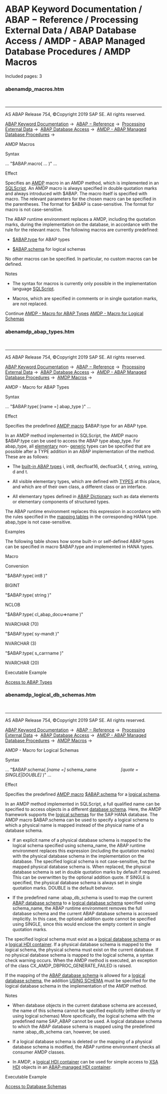 # ABAP Keyword Documentation / ABAP − Reference / Processing External Data / ABAP Database Access / AMDP - ABAP Managed Database Procedures / AMDP Macros

Included pages: 3


### abenamdp_macros.htm

  

* * *

AS ABAP Release 754, ©Copyright 2019 SAP SE. All rights reserved.

[ABAP Keyword Documentation](javascript:call_link\('abenabap.htm'\)) →  [ABAP − Reference](javascript:call_link\('abenabap_reference.htm'\)) →  [Processing External Data](javascript:call_link\('abenabap_language_external_data.htm'\)) →  [ABAP Database Access](javascript:call_link\('abenabap_sql.htm'\)) →  [AMDP - ABAP Managed Database Procedures](javascript:call_link\('abenamdp.htm'\)) → 

AMDP Macros

Syntax

... "$ABAP.macro( ... )" ...

Effect

Specifies an [](javascript:call_link\('abenamdp_macro_glosry.htm'\) "Glossary Entry")[AMDP](javascript:call_link\('abenamdp_macro_glosry.htm'\) "Glossary Entry") macro in an AMDP method, which is implemented in an [SQLScript](javascript:call_link\('abenamdp_hdb_sqlscript.htm'\)). An AMDP macro is always specified in double quotation marks and always introduced with $ABAP. The macro itself is specified with macro. The relevant parameters for the chosen macro can be specified in the parentheses. The format for $ABAP is case-sensitive. The format for macro is not case-sensitive.

The ABAP runtime environment replaces a AMDP, including the quotation marks, during the implementation on the database, in accordance with the rule for the relevant macro. The following macros are currently predefined:

-   [$ABAP.type](javascript:call_link\('abenamdp_abap_types.htm'\)) for ABAP types

-   [$ABAP.schema](javascript:call_link\('abenamdp_logical_db_schemas.htm'\)) for logical schemas

No other macros can be specified. In particular, no custom macros can be defined.

Notes

-   The syntax for macros is currently only possible in the implementation language [SQLScript](javascript:call_link\('abenamdp_hdb_sqlscript.htm'\)).

-   Macros, which are specified in comments or in single quotation marks, are not replaced.

Continue
[AMDP - Macro for ABAP Types](javascript:call_link\('abenamdp_abap_types.htm'\))
[AMDP - Macro for Logical Schemas](javascript:call_link\('abenamdp_logical_db_schemas.htm'\))


### abenamdp_abap_types.htm

  

* * *

AS ABAP Release 754, ©Copyright 2019 SAP SE. All rights reserved.

[ABAP Keyword Documentation](javascript:call_link\('abenabap.htm'\)) →  [ABAP − Reference](javascript:call_link\('abenabap_reference.htm'\)) →  [Processing External Data](javascript:call_link\('abenabap_language_external_data.htm'\)) →  [ABAP Database Access](javascript:call_link\('abenabap_sql.htm'\)) →  [AMDP - ABAP Managed Database Procedures](javascript:call_link\('abenamdp.htm'\)) →  [AMDP Macros](javascript:call_link\('abenamdp_macros.htm'\)) → 

AMDP - Macro for ABAP Types

Syntax

... "$ABAP.type( \[name =\] abap\_type )" ...

Effect

Specifies the predefined [AMDP macro](javascript:call_link\('abenamdp_macro_glosry.htm'\) "Glossary Entry") $ABAP.type for an ABAP type.

In an AMDP method implemented in SQLScript, the AMDP macro $ABAP.type can be used to access the ABAP type abap\_type. For abap\_type, all [elementary](javascript:call_link\('abenelementary_data_type_glosry.htm'\) "Glossary Entry") non- [generic](javascript:call_link\('abengeneric_data_type_glosry.htm'\) "Glossary Entry") types can be specified that are possible after a TYPE addition in an ABAP implementation of the method. These are as follows:

-   The [built-in ABAP types](javascript:call_link\('abenbuilt_in_types_complete.htm'\)) i, int8, decfloat16, decfloat34, f, string, xstring, d and t.

-   All visible elementary types, which are defined with [TYPES](javascript:call_link\('abaptypes.htm'\)) at this place, and which are of their own class, a different class or an interface.

-   All elementary types defined in [ABAP Dictionary](javascript:call_link\('abenabap_dictionary.htm'\)) such as data elements or elementary components of structured types.

The ABAP runtime environment replaces this expression in accordance with the rules specified in the [mapping tables](javascript:call_link\('abenamdp_hdb_sqlscript_mapping.htm'\)) in the corresponding HANA type. abap\_type is not case-sensitive.

Examples

The following table shows how some built-in or self-defined ABAP types can be specified in macro $ABAP.type and implemented in HANA types.

Macro

Conversion

"$ABAP.type( int8 )"

BIGINT

"$ABAP.type( string )"

NCLOB

"$ABAP.type( cl\_abap\_docu=>name )"

NVARCHAR (70)

"$ABAP.type( sy-mandt )"

NVARCHAR (3)

"$ABAP.type( s\_carrname )"

NVARCHAR (20)

Executable Example

[Access to ABAP Types](javascript:call_link\('abenamdp_abap_types_abexa.htm'\))


### abenamdp_logical_db_schemas.htm

  

* * *

AS ABAP Release 754, ©Copyright 2019 SAP SE. All rights reserved.

[ABAP Keyword Documentation](javascript:call_link\('abenabap.htm'\)) →  [ABAP − Reference](javascript:call_link\('abenabap_reference.htm'\)) →  [Processing External Data](javascript:call_link\('abenabap_language_external_data.htm'\)) →  [ABAP Database Access](javascript:call_link\('abenabap_sql.htm'\)) →  [AMDP - ABAP Managed Database Procedures](javascript:call_link\('abenamdp.htm'\)) →  [AMDP Macros](javascript:call_link\('abenamdp_macros.htm'\)) → 

AMDP - Macro for Logical Schemas

Syntax

... "$ABAP.schema( *\[*name =*\]* schema\_name
                   *\[*quote = SINGLE|DOUBLE*\]* )" ...

Effect

Specifies the predefined [AMDP macro](javascript:call_link\('abenamdp_macro_glosry.htm'\) "Glossary Entry") [](javascript:call_link\('abenlogical_schema_glosry.htm'\) "Glossary Entry")[$ABAP.schema](javascript:call_link\('abenlogical_schema_glosry.htm'\) "Glossary Entry") for a [logical schema](javascript:call_link\('abenlogical_schema_glosry.htm'\) "Glossary Entry").

In an AMDP method implemented in SQLScript, a full qualified name can be specified to access objects in a different [database schema](javascript:call_link\('abendatabase_schema_glosry.htm'\) "Glossary Entry"). Here, the AMDP framework supports the [logical schemas](javascript:call_link\('abenlogical_database_schemas.htm'\)) for the SAP HANA database. The AMDP macro $ABAP.schema can be used to specify a logical schema to which a physical name is mapped instead of the physical name of a database schema.

-   If an explicit name of a physical database schema is mapped to the logical schema specified using schema\_name, the ABAP runtime environment replaces this expression (including the quotation marks) with the physical database schema in the implementation on the database. The specified logical schema is not case-sensitive, but the mapped physical database schema is. When replaced, the physical database schema is set in double quotation marks by default if required. This can be overwritten by the optional addition quote. If SINGLE is specified, the physical database schema is always set in single quotation marks. DOUBLE is the default behavior.

-   If the predefined name :abap\_db\_schema is used to map the current [ABAP database schema](javascript:call_link\('abenabap_db_schema_glosry.htm'\) "Glossary Entry") to a [logical database schema](javascript:call_link\('abenlogical_database_schema_glosry.htm'\) "Glossary Entry") specified using schema\_name, the ABAP runtime environment removes the full database schema and the current ABAP database schema is accessed implicitly. In this case, the optional addition quote cannot be specified using SINGLE, since this would enclose the empty content in single quotation marks.

The specified logical schema must exist as a [logical database schema](javascript:call_link\('abenlogical_database_schema_glosry.htm'\) "Glossary Entry") or as a [logical HDI container](javascript:call_link\('abenlogical_hdi_container_glosry.htm'\) "Glossary Entry"). If a physical database schema is mapped to the logical schema, the physical schema must exist on the current database. If no physical database schema is mapped to the logical schema, a syntax check warning occurs. When the AMDP method is executed, an exception of the class CX\_AMDP\_DBPROC\_GENERATE\_FAILED is raised.

If the mapping of the [ABAP database schema](javascript:call_link\('abenabap_db_schema_glosry.htm'\) "Glossary Entry") is allowed for a [logical database schema](javascript:call_link\('abenlogical_database_schema_glosry.htm'\) "Glossary Entry"), the addition [USING SCHEMA](javascript:call_link\('abapmethod_by_db_proc.htm'\)) must be specified for the logical database schema in the implementation of the AMDP method.

Notes

-   When database objects in the current database schema are accessed, the name of this schema cannot be specified explicitly (either directly or using logical schemas) More specifically, the logical schema with the predefined name SAP\_ABAP cannot be used. A logical database schema to which the ABAP database schema is mapped using the predefined name :abap\_db\_schema can, however, be used.

-   If a logical database schema is deleted or the mapping of a physical database schema is modified, the ABAP runtime environment checks all consumer AMDP classes.

-   In AMDP, a [logical HDI container](javascript:call_link\('abenlogical_hdi_container_glosry.htm'\) "Glossary Entry") can be used for simple access to [](javascript:call_link\('abenxsa_glosry.htm'\) "Glossary Entry")[XSA](javascript:call_link\('abenhdi_object_glosry.htm'\) "Glossary Entry") [](javascript:call_link\('abenxsa_glosry.htm'\) "Glossary Entry")[HDI](javascript:call_link\('abenhdi_object_glosry.htm'\) "Glossary Entry") objects in an [ABAP-managed HDI container](javascript:call_link\('abenamhc_glosry.htm'\) "Glossary Entry").

Executable Example

[Access to Database Schemas](javascript:call_link\('abenamdp_db_schema_abexa.htm'\))
